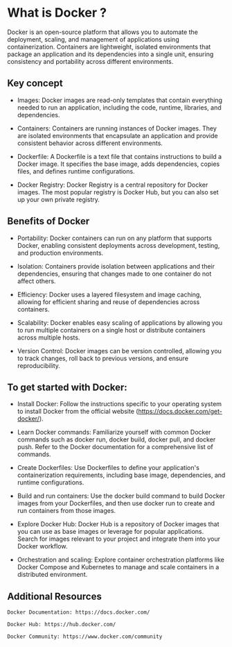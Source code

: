 # What is Docker ?

Docker is an open-source platform that allows you to automate the deployment, scaling, and management of applications using containerization. Containers are lightweight, isolated environments that package an application and its dependencies into a single unit, ensuring consistency and portability across different environments.

## Key concept

- Images: Docker images are read-only templates that contain everything needed to run an application, including the code, runtime, libraries, and dependencies.

- Containers: Containers are running instances of Docker images. They are isolated environments that encapsulate an application and provide consistent behavior across different environments.

- Dockerfile: A Dockerfile is a text file that contains instructions to build a Docker image. It specifies the base image, adds dependencies, copies files, and defines runtime configurations.

- Docker Registry: Docker Registry is a central repository for Docker images. The most popular registry is Docker Hub, but you can also set up your own private registry.

## Benefits of Docker

- Portability: Docker containers can run on any platform that supports Docker, enabling consistent deployments across development, testing, and production environments.

- Isolation: Containers provide isolation between applications and their dependencies, ensuring that changes made to one container do not affect others.

- Efficiency: Docker uses a layered filesystem and image caching, allowing for efficient sharing and reuse of dependencies across containers.

- Scalability: Docker enables easy scaling of applications by allowing you to run multiple containers on a single host or distribute containers across multiple hosts.

- Version Control: Docker images can be version controlled, allowing you to track changes, roll back to previous versions, and ensure reproducibility.

## To get started with Docker:

- Install Docker: Follow the instructions specific to your operating system to install Docker from the official website (https://docs.docker.com/get-docker/).

- Learn Docker commands: Familiarize yourself with common Docker commands such as docker run, docker build, docker pull, and docker push. Refer to the Docker documentation for a comprehensive list of commands.

- Create Dockerfiles: Use Dockerfiles to define your application's containerization requirements, including base image, dependencies, and runtime configurations.

- Build and run containers: Use the docker build command to build Docker images from your Dockerfiles, and then use docker run to create and run containers from those images.

- Explore Docker Hub: Docker Hub is a repository of Docker images that you can use as base images or leverage for popular applications. Search for images relevant to your project and integrate them into your Docker workflow.

- Orchestration and scaling: Explore container orchestration platforms like Docker Compose and Kubernetes to manage and scale containers in a distributed environment.

## Additional Resources

    Docker Documentation: https://docs.docker.com/

    Docker Hub: https://hub.docker.com/

    Docker Community: https://www.docker.com/community
